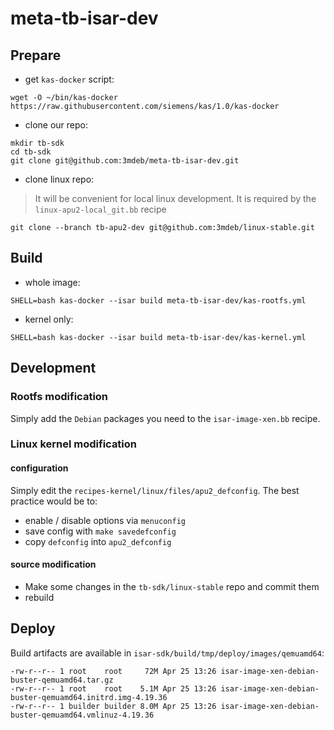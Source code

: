# meta-tb-isar-dev

## Prepare

* get `kas-docker` script:

```
wget -O ~/bin/kas-docker https://raw.githubusercontent.com/siemens/kas/1.0/kas-docker
```

* clone our repo:

```
mkdir tb-sdk
cd tb-sdk
git clone git@github.com:3mdeb/meta-tb-isar-dev.git
```

* clone linux repo:

> It will be convenient for local linux development. It is required by the
> `linux-apu2-local_git.bb` recipe

```
git clone --branch tb-apu2-dev git@github.com:3mdeb/linux-stable.git
```

## Build

* whole image:

```
SHELL=bash kas-docker --isar build meta-tb-isar-dev/kas-rootfs.yml
```

* kernel only:

```
SHELL=bash kas-docker --isar build meta-tb-isar-dev/kas-kernel.yml
```

## Development

### Rootfs modification

Simply add the `Debian` packages you need to the `isar-image-xen.bb` recipe.

### Linux kernel modification

#### configuration

Simply edit the `recipes-kernel/linux/files/apu2_defconfig`. The best practice
would be to:
* enable / disable options via `menuconfig`
* save config with `make savedefconfig`
* copy `defconfig` into `apu2_defconfig`

#### source modification

* Make some changes in the `tb-sdk/linux-stable` repo and commit them
* rebuild

## Deploy

Build artifacts are available in `isar-sdk/build/tmp/deploy/images/qemuamd64`:

```
-rw-r--r-- 1 root    root     72M Apr 25 13:26 isar-image-xen-debian-buster-qemuamd64.tar.gz
-rw-r--r-- 1 root    root    5.1M Apr 25 13:26 isar-image-xen-debian-buster-qemuamd64.initrd.img-4.19.36
-rw-r--r-- 1 builder builder 8.0M Apr 25 13:26 isar-image-xen-debian-buster-qemuamd64.vmlinuz-4.19.36
```
